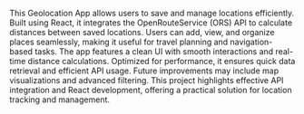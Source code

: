 This Geolocation App allows users to save and manage locations efficiently. Built using React, it integrates the OpenRouteService (ORS) API to calculate distances between saved locations. 
Users can add, view, and organize places seamlessly, making it useful for travel planning and navigation-based tasks. 
The app features a clean UI with smooth interactions and real-time distance calculations. 
Optimized for performance, it ensures quick data retrieval and efficient API usage. 
Future improvements may include map visualizations and advanced filtering.
This project highlights effective API integration and React development, offering a practical solution for location tracking and management.
